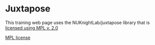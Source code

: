 # Juxtapose

This training web page uses the NUKnightLab/juxtapose library that is [licensed using MPL v. 2.0](https://github.com/NUKnightLab/juxtapose/blob/master/LICENSE)

[MPL license](https://www.mozilla.org/en-US/MPL/2.0/)
